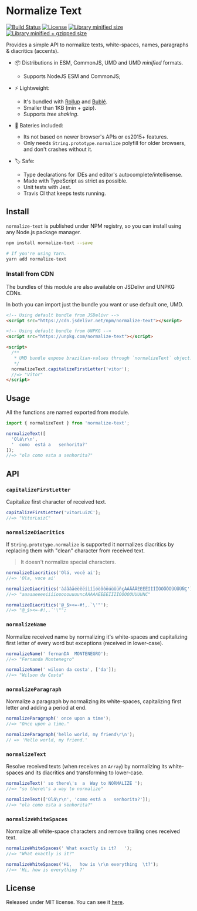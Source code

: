 # Normalize Text

[![Build Status](https://travis-ci.org/VitorLuizC/normalize-text.svg?branch=master)](https://travis-ci.org/VitorLuizC/normalize-text)
[![License](https://badgen.net/github/license/VitorLuizC/normalize-text)](./LICENSE)
[![Library minified size](https://badgen.net/bundlephobia/min/normalize-text)](https://bundlephobia.com/result?p=normalize-text)
[![Library minified + gzipped size](https://badgen.net/bundlephobia/minzip/normalize-text)](https://bundlephobia.com/result?p=normalize-text)

Provides a simple API to normalize texts, white-spaces, names, paragraphs & diacritics (accents).

- 📦 Distributions in ESM, CommonJS, UMD and UMD _minified_ formats.
  - Supports NodeJS ESM and CommonJS;

- ⚡ Lightweight:
  - It's bundled with [Rollup](https://rollupjs.org/) and [Bublé](https://buble.surge.sh/).
  - Smaller than 1KB (min + gzip).
  - Supports _tree shaking_.

- 🔋 Bateries included:
  - Its not based on newer browser's APIs or es2015+ features.
  - Only needs `String.prototype.normalize` polyfill for older browsers, and don't crashes without it.

- 🏷 Safe:
  - Type declarations for IDEs and editor's autocomplete/intellisense.
  - Made with TypeScript as strict as possible.
  - Unit tests with Jest.
  - Travis CI that keeps tests running.

## Install

`normalize-text` is published under NPM registry, so you can install using any Node.js package manager.

```sh
npm install normalize-text --save

# If you're using Yarn.
yarn add normalize-text
```

### Install from CDN

The bundles of this module are also available on JSDelivr and UNPKG CDNs.

In both you can import just the bundle you want or use default one, UMD.

```html
<!-- Using default bundle from JSDelivr -->
<script src="https://cdn.jsdelivr.net/npm/normalize-text"></script>

<!-- Using default bundle from UNPKG -->
<script src="https://unpkg.com/normalize-text"></script>

<script>
  /**
   * UMD bundle expose brazilian-values through `normalizeText` object.
   */
  normalizeText.capitalizeFirstLetter('vitor');
  //=> "Vitor"
</script>
```

## Usage

All the functions are named exported from module.

```js
import { normalizeText } from 'normalize-text';

normalizeText([
  'Olá\r\n',
  '  como  está a   senhorita?'
]);
//=> "ola como esta a senhorita?"
```

## API

### `capitalizeFirstLetter`

Capitalize first character of received text.

```js
capitalizeFirstLetter('vitorLuizC');
//=> "VitorLuizC"
```

### `normalizeDiacritics`

If `String.prototype.normalize` is supported it normalizes diacritics by replacing them with "clean" character from received text.

> It doesn't normalize special characters.

```js
normalizeDiacritics('Olá, você aí');
//=> 'Ola, voce ai'

normalizeDiacritics('àáãâäéèêëíìîïóòõôöúùûüñçÀÁÃÂÄÉÈÊËÍÌÎÏÓÒÕÔÖÚÙÛÜÑÇ');
//=> "aaaaaeeeeiiiiooooouuuuncAAAAAEEEEIIIIOOOOOUUUUNC"

normalizeDiacritics('@_$><=-#!,.`\'"');
//=> "@_$><=-#!,.`'\"";
```

### `normalizeName`

Normalize received name by normalizing it's white-spaces and capitalizing first letter of every word but exceptions (received in lower-case).

```js
normalizeName(' fernanDA  MONTENEGRO');
//=> "Fernanda Montenegro"

normalizeName(' wilson da costa', ['da']);
//=> "Wilson da Costa"
```

### `normalizeParagraph`

Normalize a paragraph by normalizing its white-spaces, capitalizing first letter and adding a period at end.

```js
normalizeParagraph(' once upon a time');
//=> "Once upon a time."

normalizeParagraph('hello world, my friend\r\n');
// => 'Hello world, my friend.'
```

### `normalizeText`

Resolve received texts (when receives an `Array`) by normalizing its white-spaces and its diacritics and transforming to lower-case.

```js
normalizeText(' so there\'s  a  Way to NORMALIZE ');
//=> "so there\'s a way to normalize"

normalizeText(['Olá\r\n', 'como está a   senhorita?']);
//=> "ola como esta a senhorita?"
```

### `normalizeWhiteSpaces`

Normalize all white-space characters and remove trailing ones received text.

```js
normalizeWhiteSpaces(' What exactly is it?   ');
//=> "What exactly is it?"

normalizeWhiteSpaces('Hi,   how is \r\n everything  \t?');
//=> 'Hi, how is everything ?'
```

## License

Released under MIT license. You can see it [here](./LICENSE).
